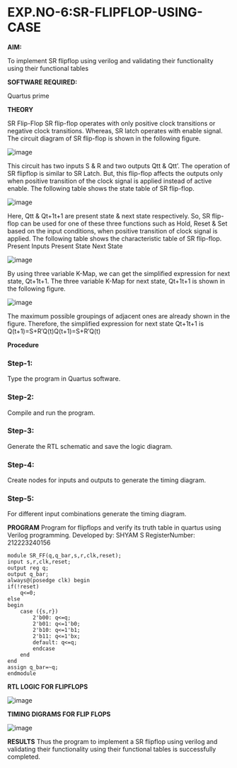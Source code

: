 # EXP.NO-6:SR-FLIPFLOP-USING-CASE

**AIM:**

To implement  SR flipflop using verilog and validating their functionality using their functional tables

**SOFTWARE REQUIRED:**

Quartus prime

**THEORY**

SR Flip-Flop SR flip-flop operates with only positive clock transitions or negative clock transitions. Whereas, SR latch operates with enable signal. The circuit diagram of SR flip-flop is shown in the following figure.

![image](https://github.com/naavaneetha/SR-FLIPFLOP-USING-CASE/assets/154305477/0f710028-ad52-4d3e-9276-8714cf023a25)

 
This circuit has two inputs S & R and two outputs Qtt & Qtt’. The operation of SR flipflop is similar to SR Latch. But, this flip-flop affects the outputs only when positive transition of the clock signal is applied instead of active enable. The following table shows the state table of SR flip-flop.

![image](https://github.com/naavaneetha/SR-FLIPFLOP-USING-CASE/assets/154305477/dabfc4f4-87e3-4cbc-9472-f89ee1b5ed30)

 
Here, Qtt & Qt+1t+1 are present state & next state respectively. So, SR flip-flop can be used for one of these three functions such as Hold, Reset & Set based on the input conditions, when positive transition of clock signal is applied. The following table shows the characteristic table of SR flip-flop. Present Inputs Present State Next State

![image](https://github.com/naavaneetha/SR-FLIPFLOP-USING-CASE/assets/154305477/dd90d16c-aec5-4290-a586-e2346b1e9eb5)

 
By using three variable K-Map, we can get the simplified expression for next state, Qt+1t+1. The three variable K-Map for next state, Qt+1t+1 is shown in the following figure.

![image](https://github.com/naavaneetha/SR-FLIPFLOP-USING-CASE/assets/154305477/473efad6-d70b-4ca7-aeb7-898bbfca319f)

 
The maximum possible groupings of adjacent ones are already shown in the figure. Therefore, the simplified expression for next state Qt+1t+1 is Q(t+1)=S+R′Q(t)Q(t+1)=S+R′Q(t)

**Procedure**

### Step-1:
Type the program in Quartus software.
### Step-2:
Compile and run the program.
### Step-3:
Generate the RTL schematic and save the logic diagram.
### Step-4:
Create nodes for inputs and outputs to generate the timing diagram.
### Step-5:
For different input combinations generate the timing diagram.

**PROGRAM**
Program for flipflops and verify its truth table in quartus using Verilog programming.
Developed by: SHYAM S
RegisterNumber: 212223240156
```
module SR_FF(q,q_bar,s,r,clk,reset);
input s,r,clk,reset;
output reg q;
output q_bar;
always@(posedge clk) begin
if(!reset)
	q<=0;
else
begin
	case ({s,r})
		2'b00: q<=q;
		2'b01: q<=1'b0;
		2'b10: q<=1'b1;
		2'b11: q<=1'bx;
		default: q<=q;
		endcase
	end
end
assign q_bar=~q;
endmodule
```
**RTL LOGIC FOR FLIPFLOPS**

![image](https://github.com/SridharShyam/SR-FLIPFLOP-USING-CASE/assets/144871368/d022a72d-b136-478c-ad94-a4055fc36847)

**TIMING DIGRAMS FOR FLIP FLOPS**

![image](https://github.com/SridharShyam/SR-FLIPFLOP-USING-CASE/assets/144871368/1f10bbd1-f0bf-4cb0-bb19-01baecb858bf)

**RESULTS**
Thus the program to implement a SR flipflop using verilog and validating their functionality using their functional tables is successfully completed.
